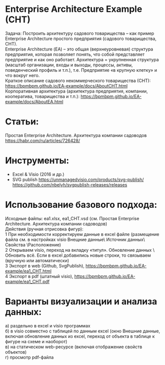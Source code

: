 # Enterprise Architecture Example (CHT)
Задача: Построить архитектуру садового товарищества – как пример Enterprise Architecture простого предприятия (садового товарищества, СНТ).   
Enterprise Architecture (ЕА) – это общая (верхнеуровневая) структура предприятия, которая позволяет понять, что собой представляет предприятие и как оно работает.      Архитектура = укрупненная структура (масштаб организации, входы и выходы, процессы, активы, поведенческий профиль и т.п.), т.е. Предприятие «в крупную клетку» и что вокруг него.   
Краткое описание садового некоммерческого товарищества (СНТ): https://bpmbpm.github.io/EA-example/docs/AboutCHT.html   
Корпоративная архитектура (архитектура предприятия, компании, кооператива, товарищества и т.п.): https://bpmbpm.github.io/EA-example/docs/AboutEA.html   
# Статьи: 
Простая Enterprise Architecture. Архитектура компании садоводов
https://habr.com/ru/articles/726428/
# Инструменты:
- Excel & Visio (2016 и др.)
- SVG publish https://unmanagedvisio.com/products/svg-publish/   
https://github.com/nbelyh/svgpublish-releases/releases
# Использование базового подхода:
Исходные файлы: ea1.xlsx, ea1_CHT.vsd (см. Простая Enterprise Architecture. Архитектура компании садоводов)  
Действия (ручная отрисовка фигур):   
1 При необходимости корректируем данные в excel файле (размещение файла см. в настройках visio Внещние данные\ Источник данных\ Свойства \Расположение)   
2 Открываем visio, переход на вкладку «титул». Обновление данных \ Обновить всё. Если в excel добавились новые строки, то связываем (вручную или автоматически)   
3 Экспорт в web (Github, SvgPublish), https://bpmbpm.github.io/EA-example/ea1_CHT.html   
4 Экспорт в pdf (штатный visio), https://bpmbpm.github.io/EA-example/ea1_CHT.pdf     
# Варианты визуализации и анализа данных:  
а) раздельно в excel и visio программах  
б) в visio совместно с таблицей по данным excel (окно Внешние данные, включая обновление данных из excel, переход от объекта в таблице к фигуре на схеме и наоборот)  
в) на статическом web-ресурсе (включая отображение свойств объектов)  
г) просмотр pdf-файла  
